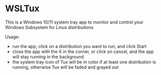 # WSLTux

This is a Windows 10/11 system tray app to monitor and control your Windows Subsystem for Linux distributions

Usage:
- run the app, click on a distribution you want to run, and click Start
- close the app with the X in the corner, or click on cancel, and the app will stay running in the background
- the system tray icon of Tux will be in color if at least one distribution is running, otherwise Tux will be faded and grayed out
